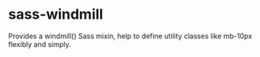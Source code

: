 # sass-windmill
Provides a windmill() Sass mixin, help to define utility classes like mb-10px flexibly and simply.
